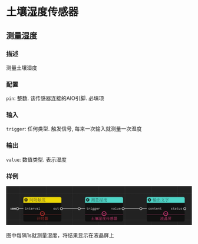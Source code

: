 土壤湿度传感器
======
## 测量湿度

### 描述

测量土壤湿度

### 配置

`pin`: 整数. 该传感器连接的AIO引脚. 必填项

### 输入

`trigger`: 任何类型. 触发信号, 每来一次输入就测量一次湿度

### 输出

`value`: 数值类型. 表示湿度

### 样例

![](./pic/moisture_lcd.zh-CN.jpg)

图中每隔1s就测量湿度，将结果显示在液晶屏上